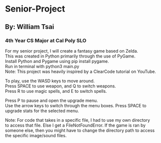 # Senior-Project
## By: William Tsai

### 4th Year CS Major at Cal Poly SLO

<p>For my senior project, I will create a fantasy game based on Zelda.<br>
This was created in Python primarily through the use of PyGame.<br>
Install Python and Pygame using pip install pygame.<br>
Run in terminal with python3 main.py<br>
Note: This project was heavily inspired by a ClearCode tutorial on YouTube.</p>

<p>To play, use the WASD keys to move around.<br>
Press SPACE to use weapon, and Q to switch weapons.<br>
Press R to use magic spells, and E to switch spells.</p>

<p>Press P to pause and open the upgrade menu.<br>
Use the arrow keys to switch through the menu boxes.
Press SPACE to upgrade stats for the selected menu.</p>

<p>Note: For code that takes in a specific file, I had to use my own directory<br>
to access that file. Else I get a FileNotFoundError. If the game is ran by 
someone else, then you might have to change the directory path to access 
the specific image/sound files.</p>